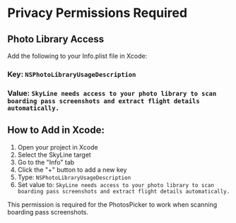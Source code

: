# Privacy Permissions Required

## Photo Library Access

Add the following to your Info.plist file in Xcode:

### Key: `NSPhotoLibraryUsageDescription`
### Value: `SkyLine needs access to your photo library to scan boarding pass screenshots and extract flight details automatically.`

## How to Add in Xcode:

1. Open your project in Xcode
2. Select the SkyLine target
3. Go to the "Info" tab
4. Click the "+" button to add a new key
5. Type: `NSPhotoLibraryUsageDescription`
6. Set value to: `SkyLine needs access to your photo library to scan boarding pass screenshots and extract flight details automatically.`

This permission is required for the PhotosPicker to work when scanning boarding pass screenshots.